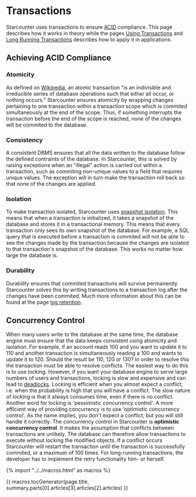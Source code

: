 # Transactions

Starcounter uses transactions to ensure [ACID](http://en.wikipedia.org/wiki/ACID) compliance. This page describes how it works in theory while the pages [Using Transactions](/using-transactions) and [Long Running Transactions](/long-running-transactions) describes how to apply it in applications.

## Achieving ACID Compliance

### Atomicity

As defined on [Wikipedia](https://en.wikipedia.org/wiki/Atomicity_%28database_systems%29), an atomic transaction "is an indivisible and irreducible series of database operations such that either all occur, or nothing occurs." Starcounter ensures atomicity by wrapping changes pertaining to one transaction within a transaction scope which is commited simultaneously at the end of the scope. Thus, if something interrupts the transaction before the end of the scope is reached, none of the changes will be commited to the database.

### Consistency

A consistent DBMS ensures that all the data written to the database follow the defined contraints of the database. In Starcounter, this is solved by raising exceptions when an "illegal" action is carried out within a transaction, such as commiting non-unique values to a field that requires unique values. The exception will in turn make the transaction roll back so that none of the changes are applied. 

### Isolation

To make transaction isolated, Starcounter uses [snapshot isolation](https://en.wikipedia.org/wiki/Snapshot_isolation). This means that when a transaction is initialized, it takes a snapshot of the database and stores it in a transactional memory. This means that every transaction only sees its own snapshot of the database. For example, a SQL query that is executed before a transaction is commited will not be able to see the changes made by the transaction because the changes are isolated to that transaction's snapshot of the database. This works no matter how large the database is.

### Durability

Durability ensures that commited transactions will survive permanently. Starcounter solves this by writing transactions to a transaction log after the changes have been commited. Much more information about this can be found at the page [log retention](/guides/working-with-starcounter/log-retention).

## Concurrency Control
When many users write to the database at the same time, the database engine must ensure that the data keeps consistent using atomicity and isolation. For example, if an account reads 100 and you want to update it to 110 and another transaction is simultaneously reading a 100 and wants to update it to 120. Should the result be 110, 120 or 130? In order to resolve this the transaction must be able to resolve conflicts. The easiest way to do this is to use locking. However, if you want your database engine to serve large numbers of users and transactions, locking is slow and expensive and can lead to [deadlocks](http://en.wikipedia.org/wiki/Deadlock). Locking is efficient when you almost expect a conflict, i.e. when the probability is high that you will have a conflict. The slow nature of locking is that it always consumes time, even if there is no conflict. Another word for locking is 'pessimistic concurrency control'. A more efficient way of providing concurrency is to use 'optimistic concurrency control'. As the name implies, you don't expect a conflict, but you will still handle it correctly. The concurrency control in Starcounter is **optimistic concurrency control**. It makes the assumption that conflicts between transactions are unlikely. The database can therefore allow transactions to execute without locking the modified objects. If a conflict occurs Starcounter will restart the transaction until the transaction is successfully commited, or a maximum of 100 times. For long-running transactions, the developer has to implement the retry functionality him- or herself. 

{% import "../../macros.html" as macros %}

{{ macros.tocGenerator(page.title, summary.parts[0].articles[3].articles[2].articles) }}
